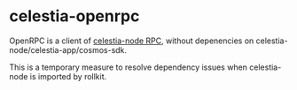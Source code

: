 # celestia-openrpc

OpenRPC is a client of [celestia-node RPC](https://docs.celestia.org/category/rpc-api/), without depenencies on celestia-node/celestia-app/cosmos-sdk.

This is a temporary measure to resolve dependency issues when celestia-node is imported by rollkit.
